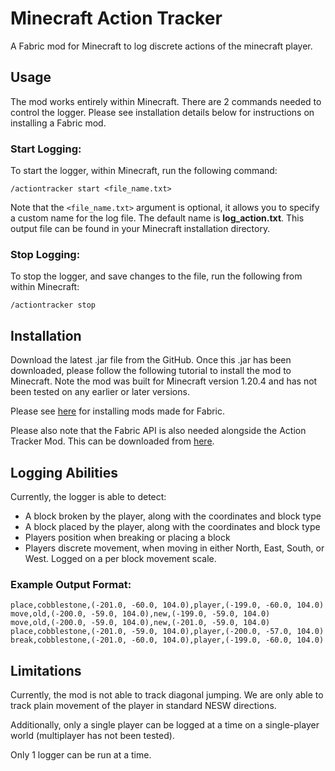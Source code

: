 # Minecraft Action Tracker
 A Fabric mod for Minecraft to log discrete actions of the minecraft player. 

## Usage 
The mod works entirely within Minecraft. There are 2 commands needed to control the logger. Please see installation details below for instructions on installing a Fabric mod. 

### Start Logging:
To start the logger, within Minecraft, run the following command:
```
/actiontracker start <file_name.txt>
```
Note that the `<file_name.txt>` argument is optional, it allows you to specify a custom name for the log file. 
The default name is **log_action.txt**. This output file can be found in your Minecraft 
installation directory. 

### Stop Logging:
To stop the logger, and save changes to the file, run the following from within Minecraft:
```
/actiontracker stop
```

## Installation 
Download the latest .jar file from the GitHub. Once this .jar has been downloaded, please follow the following tutorial to install the mod to Minecraft. 
Note the mod was built for Minecraft version 1.20.4 and has not been tested on any earlier or later versions.  
  
Please see [here](https://fabricmc.net/wiki/player:tutorials:adding_mods) for installing mods made for Fabric. 

Please also note that the Fabric API is also needed alongside the Action Tracker Mod. This can be downloaded from [here](https://www.curseforge.com/minecraft/mc-mods/fabric-api). 

## Logging Abilities 
Currently, the logger is able to detect: 
 - A block broken by the player, along with the coordinates and block type 
 - A block placed by the player, along with the coordinates and block type 
 - Players position when breaking or placing a block 
 - Players discrete movement, when moving in either North, East, South, or West. Logged on a per block movement scale. 

### Example Output Format:
```
place,cobblestone,(-201.0, -60.0, 104.0),player,(-199.0, -60.0, 104.0)
move,old,(-200.0, -59.0, 104.0),new,(-199.0, -59.0, 104.0)
move,old,(-200.0, -59.0, 104.0),new,(-201.0, -59.0, 104.0)
place,cobblestone,(-201.0, -59.0, 104.0),player,(-200.0, -57.0, 104.0)
break,cobblestone,(-201.0, -60.0, 104.0),player,(-199.0, -60.0, 104.0)
```  

## Limitations 
Currently, the mod is not able to track diagonal jumping. 
We are only able to track plain movement of the player in standard NESW directions.  

Additionally, only a single player can be logged at a time on a single-player world (multiplayer has not been tested).  

Only 1 logger can be run at a time. 



